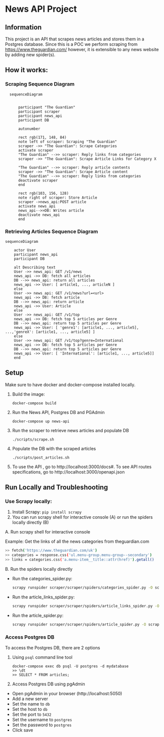 # News API Project
## Information
This project is an API that scrapes news articles and stores them in a Postgres database.
Since this is a POC we perform scraping from https://www.theguardian.com/ however, it is extensible to any news website by adding new spider(s).

## How it works: 
### Scraping Sequence Diagram
```mermaid
  sequenceDiagram
      
  
      participant "The Guardian"
      participant scraper
      participant news_api
      participant DB
  
      autonumber
  
      rect rgb(171, 148, 84)
      note left of scraper: Scraping "The Guardian"
      scraper ->> "The Guardian": Scrape Categories
      activate scraper
      "The Guardian" -->> scraper: Reply links from categories
      scraper ->> "The Guardian": Scrape Article Links for Category X
      
      "The Guardian" -->> scraper: Reply article contents
      scraper ->> "The Guardian": Scrape Article content
      "The Guardian" -->> scraper: Reply links from categories
      deactivate scraper
      end
  
      rect rgb(103, 156, 128)
      note right of scraper: Store Article
      scraper ->news_api:POST article
      activate news_api
      news_api-->>DB: Writes article 
      deactivate news_api
      end
```


### Retrieving Articles Sequence Diagram
```mermaid
sequenceDiagram

    actor User
    participant news_api
    participant DB

    alt Describing text
    User ->> news_api: GET /v1/news
    news_api ->> DB: fetch all articles
    DB -->> news_api: return all articles
    news_api ->> User: [ article1, ..., articleN ]
    else
    User ->> news_api: GET /v1/news?url=<url>
    news_api ->> DB: fetch article
    DB -->> news_api: return article
    news_api ->> User: Article
    else
    User ->> news_api: GET /v1/top
    news_api ->> DB: fetch top 5 articles per Genre
    DB -->> news_api: return top 5 articles per Genre
    news_api ->> User: [ 'genre1': [article1, ..., article5], ...,'genreX': [article1, ..., article5] ]
    else
    User ->> news_api: GET /v1/top?genre=International
    news_api ->> DB: fetch top 5 articles per Genre
    DB -->> news_api: return top 5 articles per Genre
    news_api ->> User: [ 'International': [article1, ..., article5]]
    end
```

## Setup
Make sure to have docker and docker-compose installed locally.

1. Build the image:

    ```console
    docker-compose build
    ```

2. Run the News API, Postgres DB and PGAdmin
    ```console
    docker-compose up news-api
    ```

3. Run the scraper to retrieve news articles and populate DB 
    ```console
    ./scripts/scrape.sh 
    ```
4. Populate the DB with the scraped articles
    ```console
    ./scripts/post_articles.sh 
    ```
5. To use the API , go to http://localhost:3000/docs#. To see API routes specifications, go to http://localhost:3000/openapi.json 



## Run Locally and Troubleshooting
### Use Scrapy locally: 

1. Install Scrapy: `pip install scrapy`
2. You can run scrapy shell for interactive console (A) or run the spiders locally directly (B)

A. Run scrapy shell for interactive console

Example: Get the links of all the news categories from theguardian.com
```bash 
>> fetch('https://www.theguardian.com/uk')
>> categories = response.css('ul.menu-group.menu-group--secondary')
>> links = categories.css('a.menu-item__title::attr(href)').getall()
```

B. Run the spiders locally directly
- Run the categories_spider.py: 
    ```bash
    scrapy runspider scraper/scraper/spiders/categories_spider.py -O scraper/scraper/output/categories.json
    ```
- Run the article_links_spider.py: 
    ```bash
    scrapy runspider scraper/scraper/spiders/article_links_spider.py -O scraper/scraper/output/article_links.json
  ```
  
- Run the article_spider.py: 
  ```bash
  scrapy runspider scraper/scraper/spiders/article_spider.py -O scraper/scraper/output/articles.json
  ```


### Access Postgres DB

To access the Postgres DB, there are 2 options

1. Using `psql` command line tool
    ```terminal 
    docker-compose exec db psql -U postgres -d mydatabase
    >> \dt
    >> SELECT * FROM articles;
    ```

2. Access Postgres DB using pgAdmin

- Open pgAdmin in your browser (http://localhost:5050)
- Add a new server
- Set the name to `db`
- Set the host to `db`
- Set the port to `5432`
- Set the username to `postgres`
- Set the password to `postgres`
- Click save



